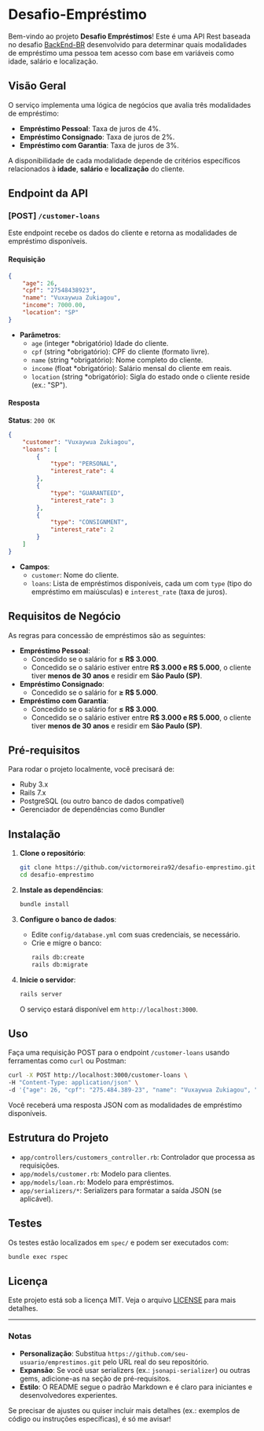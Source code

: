 
# Desafio-Empréstimo

Bem-vindo ao projeto **Desafio Empréstimos**! Este é uma API Rest baseada no desafio [BackEnd-BR](https://github.com/backend-br/desafios/blob/master/loans/PROBLEM.md) desenvolvido para determinar quais modalidades de empréstimo uma pessoa tem acesso com base em variáveis como idade, salário e localização.

## Visão Geral

O serviço implementa uma lógica de negócios que avalia três modalidades de empréstimo:
- **Empréstimo Pessoal**: Taxa de juros de 4%.
- **Empréstimo Consignado**: Taxa de juros de 2%.
- **Empréstimo com Garantia**: Taxa de juros de 3%.

A disponibilidade de cada modalidade depende de critérios específicos relacionados à **idade**, **salário** e **localização** do cliente.

## Endpoint da API

### **[POST] `/customer-loans`**

Este endpoint recebe os dados do cliente e retorna as modalidades de empréstimo disponíveis.

#### Requisição
```json
{
    "age": 26,
    "cpf": "27548438923",
    "name": "Vuxaywua Zukiagou",
    "income": 7000.00,
    "location": "SP"
}
```

- **Parâmetros**:
  - `age` (integer *obrigatório) Idade do cliente.
  - `cpf` (string *obrigatório): CPF do cliente (formato livre).
  - `name` (string *obrigatório): Nome completo do cliente.
  - `income` (float *obrigatório): Salário mensal do cliente em reais.
  - `location` (string *obrigatório): Sigla do estado onde o cliente reside (ex.: "SP").

#### Resposta
**Status**: `200 OK`
```json
{
    "customer": "Vuxaywua Zukiagou",
    "loans": [
        {
            "type": "PERSONAL",
            "interest_rate": 4
        },
        {
            "type": "GUARANTEED",
            "interest_rate": 3
        },
        {
            "type": "CONSIGNMENT",
            "interest_rate": 2
        }
    ]
}
```

- **Campos**:
  - `customer`: Nome do cliente.
  - `loans`: Lista de empréstimos disponíveis, cada um com `type` (tipo do empréstimo em maiúsculas) e `interest_rate` (taxa de juros).

## Requisitos de Negócio

As regras para concessão de empréstimos são as seguintes:
- **Empréstimo Pessoal**:
  - Concedido se o salário for **≤ R$ 3.000**.
  - Concedido se o salário estiver entre **R$ 3.000 e R$ 5.000**, o cliente tiver **menos de 30 anos** e residir em **São Paulo (SP)**.
- **Empréstimo Consignado**:
  - Concedido se o salário for **≥ R$ 5.000**.
- **Empréstimo com Garantia**:
  - Concedido se o salário for **≤ R$ 3.000**.
  - Concedido se o salário estiver entre **R$ 3.000 e R$ 5.000**, o cliente tiver **menos de 30 anos** e residir em **São Paulo (SP)**.

## Pré-requisitos

Para rodar o projeto localmente, você precisará de:
- Ruby 3.x
- Rails 7.x
- PostgreSQL (ou outro banco de dados compatível)
- Gerenciador de dependências como Bundler

## Instalação

1. **Clone o repositório**:
   ```bash
   git clone https://github.com/victormoreira92/desafio-emprestimo.git
   cd desafio-emprestimo
   ```

2. **Instale as dependências**:
   ```bash
   bundle install
   ```

3. **Configure o banco de dados**:
   - Edite `config/database.yml` com suas credenciais, se necessário.
   - Crie e migre o banco:
     ```bash
     rails db:create
     rails db:migrate
     ```

4. **Inicie o servidor**:
   ```bash
   rails server
   ```
   O serviço estará disponível em `http://localhost:3000`.

## Uso

Faça uma requisição POST para o endpoint `/customer-loans` usando ferramentas como `curl` ou Postman:

```bash
curl -X POST http://localhost:3000/customer-loans \
-H "Content-Type: application/json" \
-d '{"age": 26, "cpf": "275.484.389-23", "name": "Vuxaywua Zukiagou", "income": 7000.00, "location": "SP"}'
```

Você receberá uma resposta JSON com as modalidades de empréstimo disponíveis.

## Estrutura do Projeto

- `app/controllers/customers_controller.rb`: Controlador que processa as requisições.
- `app/models/customer.rb`: Modelo para clientes.
- `app/models/loan.rb`: Modelo para empréstimos.
- `app/serializers/*`: Serializers para formatar a saída JSON (se aplicável).

## Testes

Os testes estão localizados em `spec/` e podem ser executados com:
```bash
bundle exec rspec
```

## Licença

Este projeto está sob a licença MIT. Veja o arquivo [LICENSE](LICENSE) para mais detalhes.

---

### Notas
- **Personalização**: Substitua `https://github.com/seu-usuario/emprestimos.git` pelo URL real do seu repositório.
- **Expansão**: Se você usar serializers (ex.: `jsonapi-serializer`) ou outras gems, adicione-as na seção de pré-requisitos.
- **Estilo**: O README segue o padrão Markdown e é claro para iniciantes e desenvolvedores experientes.

Se precisar de ajustes ou quiser incluir mais detalhes (ex.: exemplos de código ou instruções específicas), é só me avisar!
